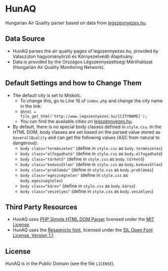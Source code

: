 # HunAQ
Hungarian Air Quality parser based on data from [legszennyezes.hu](http://legszennyezes.hu).

## Data Source
- HunAQ parses the air quality pages of legszennyezes.hu, provided by Válaszúton hagyományőrző és Környezetvédő Alapítvány.
- Data is provided by the Országos Légszennyezettségi Mérőhálózat (Hungarian Air Quality Monitoring Network).

## Default Settings and how to Change Them
- The default city is set to Miskolc.
  - To change this, go to Line 16 of `index.php` and change the city name in the link:
  - `$html = file_get_html('http://www.legszennyezes.hu/[CITYNAME]');`
  - You can find the available cities on [legszennyezes.hu](http://legszennyezes.hu).
- By default, there is no special body classes defined in `style.css`. In the HTML DOM, body classes are set based on the parsed value stored as `$overallQuality` and can get the following values (ASC from natural to dangerous):
  - `body class="természetes"` (define in `style.css` as `body.természetes`)
  - `body class="elfogadható"` (define in `style.css` as `body.elfogadható`)
  - `body class="tűrhető"` (define in `style.css` as `body.tűrhető`)
  - `body class="kedvezőtlen"` (define in `style.css` as `body.kedvezőtlen`)
  - `body class="problémás"` (define in `style.css` as `body.problémás`)
  - `body class="egészségtelen"` (define in `style.css` as `body.egészségtelen`)
  - `body class="káros"` (define in `style.css` as `body.káros`)
  - `body class="veszélyes"` (define in `style.css` as `body.veszélyes`)
  
## Third Party Resources
- HunAQ uses [PHP Simple HTML DOM Parser](https://sourceforge.net/projects/simplehtmldom/) licensed under the [MIT License](https://opensource.org/licenses/MIT).
- HunAQ uses the [Resagnicto font](http://www.abstractfonts.com/font/14896), licensed under the [SIL Open Font License, Version 1.1](http://scripts.sil.org/cms/scripts/page.php?site_id=nrsi&id=OFL).

## License

HunAQ is in the Public Domain (see the file `LICENSE`).
